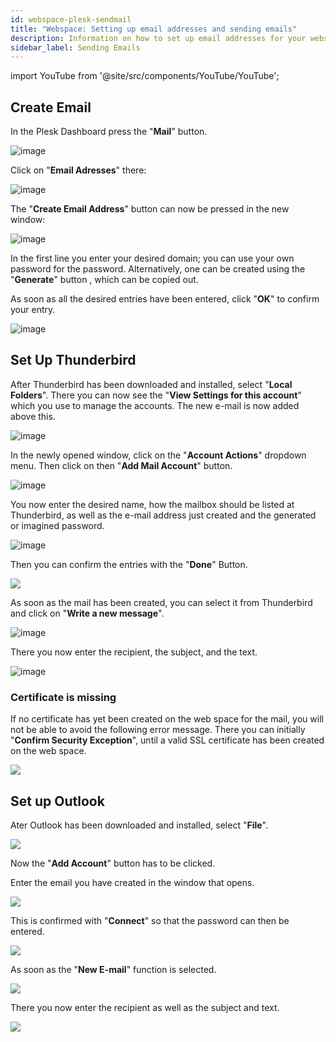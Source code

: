 ```yaml
---
id: webspace-plesk-sendmail
title: "Webspace: Setting up email addresses and sending emails"
description: Information on how to set up email addresses for your webspace from ZAP-Hosting to send and receive emails - ZAP-hosting.com documentation
sidebar_label: Sending Emails
---
```


import YouTube from '@site/src/components/YouTube/YouTube';

<YouTube videoId="x82zqEeAK1U" title="How to create a MAIL SERVER for your ZAP WEBSPACE!" description="Feel like you understand better when you see things in action?  We’ve got you! Dive into our video that breaks it all down for you. Whether you're in a rush or just prefer to soak up information in the most engaging way possible!"/>

## Create Email

In the Plesk Dashboard press the "**Mail**" button. 

![image](https://user-images.githubusercontent.com/13604413/159176526-5b41ebeb-adba-4a67-860f-95765d186a8e.png)

Click on "**Email Adresses**" there:

![image](https://user-images.githubusercontent.com/13604413/159176528-294b85a5-bbee-4ed3-bb90-8c67cb03043d.png)

The "**Create Email Address**" button can now be pressed in the new window:

![image](https://user-images.githubusercontent.com/13604413/159176534-76ca79d3-2a15-4537-a92d-b09bb1731e09.png)

In the first line you enter your desired domain; you can use your own password for the password.
Alternatively, one can be created using the "**Generate**" button , which can be copied out.

As soon as all the desired entries have been entered, click "**OK**" to confirm your entry.

![image](https://user-images.githubusercontent.com/13604413/159176540-00691706-f866-4930-bf42-beddd4c96fef.png)

## Set Up Thunderbird

After Thunderbird has been downloaded and installed, select "**Local Folders**".
There you can now see the "**View Settings for this account**" which you use to manage the accounts. The new e-mail is now added above this.

![image](https://user-images.githubusercontent.com/13604413/159176547-57009470-7f2a-4804-be39-d8925fb53915.png)

In the newly opened window, click on the "**Account Actions**" dropdown menu.
Then click on then "**Add Mail Account**" button. 

![image](https://user-images.githubusercontent.com/13604413/159176550-05cf85c0-35e9-40f6-a281-dc5e349567fb.png)

You now enter the desired name, how the mailbox should be listed at Thunderbird, as well as the e-mail address just created and the generated or imagined password.

![image](https://user-images.githubusercontent.com/13604413/159176554-5ba91b4d-5726-4959-95be-a7949f5b29de.png)

Then you can confirm the entries with the "**Done**" Button.

![](https://screensaver01.zap-hosting.com/index.php/s/btPrsCHP8357jG9/preview)

As soon as the mail has been created, you can select it from Thunderbird and click on "**Write a new message**".

![image](https://user-images.githubusercontent.com/13604413/159176557-6c740e7f-1de5-4999-92d2-a93f8cbbe860.png)

There you now enter the recipient, the subject, and the text.

![image](https://user-images.githubusercontent.com/13604413/159176575-0fbf1122-57b0-4c93-8364-083f36b44fd1.png)

### Certificate is missing

If no certificate has yet been created on the web space for the mail, you will not be able to avoid the following error message.
There you can initially "**Confirm Security Exception**", until a valid SSL certificate has been created on the web space.

![](https://screensaver01.zap-hosting.com/index.php/s/3GLdResJW7KMYPj/preview)

## Set up Outlook

Ater Outlook has been downloaded and installed, select "**File**".

![](https://screensaver01.zap-hosting.com/index.php/s/3R9NkE3iQTTKJgW/preview)

Now the "**Add Account**" button has to be clicked.

Enter the email you have created in the window that opens.

![](https://screensaver01.zap-hosting.com/index.php/s/b7kbk6aHaMtRqxC/preview)

This is confirmed with "**Connect**" so that the password can then be entered.

![](https://screensaver01.zap-hosting.com/index.php/s/sZAgJgkBaRaRrm5/preview)

As soon as the "**New E-mail**" function is selected.

![](https://screensaver01.zap-hosting.com/index.php/s/TGwLJ8cRXwH8FEq/preview)

There you now enter the recipient as well as the subject and text.

![](https://screensaver01.zap-hosting.com/index.php/s/2Fi2BW7E2xajftF/preview)
